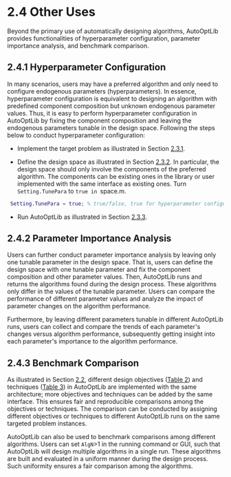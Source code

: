 # 2.4 Other Uses

Beyond the primary use of automatically designing algorithms, AutoOptLib provides functionalities of hyperparameter configuration, parameter importance analysis, and benchmark comparison.

## 2.4.1 Hyperparameter Configuration

In many scenarios, users may have a preferred algorithm and only need to configure endogenous parameters (hyperparameters). In essence, hyperparameter configuration is equivalent to designing an algorithm with predefined component composition but unknown endogenous parameter values. Thus, it is easy to perform hyperparameter configuration in AutoOptLib by fixing the component composition and leaving the endogenous parameters tunable in the design space. Following the steps below to conduct hyperparameter configuration: 

 + Implement the target problem as illustrated in Section [2.3.1](../UserGuide/Use_AutoOptLib.html#implement-problem).

 + Define the design space as illustrated in Section [2.3.2](../UserGuide/Use_AutoOptLib.html#define-design-space). In particular, the design space should only involve the components of the preferred algorithm. The components can be existing ones in the library or user implemented with the same interface as existing ones. Turn `Setting.TunePara` to `true in `space.m.

```matlab
 Setting.TunePara = true; % true/false, true for hyperparameter configuration
```

 + Run AutoOptLib as illustrated in Section [2.3.3](../UserGuide/Use_AutoOptLib.html#run-autooptlib).


## 2.4.2 Parameter Importance Analysis

Users can further conduct parameter importance analysis by leaving only one tunable parameter in the design space. That is, users can define the design space with one tunable parameter and fix the component composition and other parameter values. Then, AutoOptLib runs and returns the algorithms found during the design process. These algorithms only differ in the values of the tunable parameter. Users can compare the performance of different parameter values and analyze the impact of parameter changes on the algorithm performance. 

Furthermore, by leaving different parameters tunable in different AutoOptLib runs, users can collect and compare the trends of each parameter's changes versus algorithm performance, subsequently getting insight into each parameter's importance to the algorithm performance.


## 2.4.3 Benchmark Comparison

As illustrated in Section [2.2](../UserGuide/AutoOptLib_Arch.html), different design objectives ([Table 2](../GettingStart/Introduction.html#table2)) and techniques ([Table 3](../GettingStart/Introduction.html#table3)) in AutoOptLib are implemented with the same architecture; more objectives and techniques can be added by the same interface. This ensures fair and reproducible comparisons among the objectives or techniques. The comparison can be conducted by assigning different objectives or techniques to different AutoOptLib runs on the same targeted problem instances.

AutoOptLib can also be used to benchmark comparisons among different algorithms. Users can set `AlgN`>1 in the running command or GUI, such that AutoOptLib will design multiple algorithms in a single run. These algorithms are built and evaluated in a uniform manner during the design process. Such uniformity ensures a fair comparison among the algorithms.




